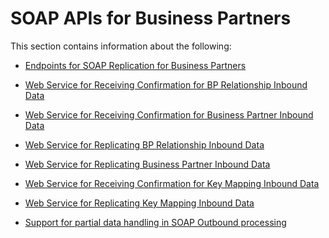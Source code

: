<!-- loio93d7b77378ad498da2f0a2f2d802fcf3 -->

# SOAP APIs for Business Partners

This section contains information about the following:

-   [Endpoints for SOAP Replication for Business Partners](endpoints-for-soap-replication-for-business-partners-6caf145.md) 

-   [Web Service for Receiving Confirmation for BP Relationship Inbound Data](web-service-for-receiving-confirmation-for-bp-relationship-inbound-data-99615be.md) 

-   [Web Service for Receiving Confirmation for Business Partner Inbound Data](web-service-for-receiving-confirmation-for-business-partner-inbound-data-c9f607c.md) 

-   [Web Service for Replicating BP Relationship Inbound Data](web-service-for-replicating-bp-relationship-inbound-data-bbdc456.md) 

-   [Web Service for Replicating Business Partner Inbound Data](web-service-for-replicating-business-partner-inbound-data-8a9a130.md) 

-   [Web Service for Receiving Confirmation for Key Mapping Inbound Data](web-service-for-receiving-confirmation-for-key-mapping-inbound-data-30b81df.md) 

-   [Web Service for Replicating Key Mapping Inbound Data](web-service-for-replicating-key-mapping-inbound-data-1214469.md) 

-   [Support for partial data handling in SOAP Outbound processing](support-for-partial-data-handling-in-soap-outbound-processing-669c6ee.md) 


